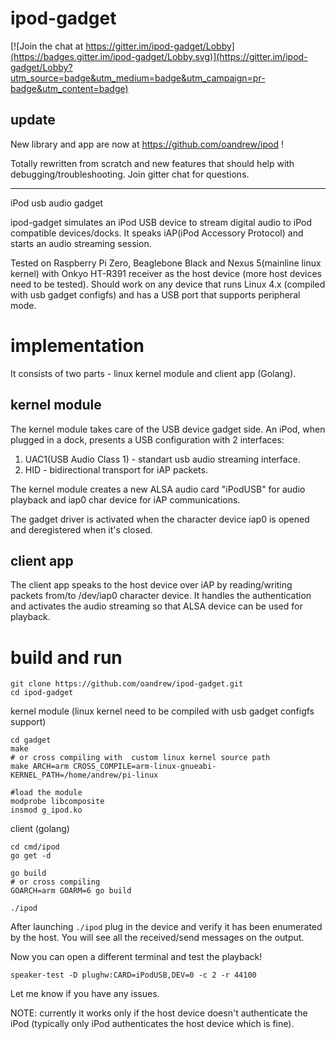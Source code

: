 # ipod-gadget
[![Join the chat at https://gitter.im/ipod-gadget/Lobby](https://badges.gitter.im/ipod-gadget/Lobby.svg)](https://gitter.im/ipod-gadget/Lobby?utm_source=badge&utm_medium=badge&utm_campaign=pr-badge&utm_content=badge)

## update
New library and app are now at https://github.com/oandrew/ipod !

Totally rewritten from scratch and new features that should help with debugging/troubleshooting.
Join gitter chat for questions.

---

iPod usb audio gadget

ipod-gadget simulates an iPod USB device to stream digital audio to iPod compatible devices/docks.
It speaks iAP(iPod Accessory Protocol) and starts an audio streaming session.

Tested on Raspberry Pi Zero, Beaglebone Black and Nexus 5(mainline linux kernel) with Onkyo HT-R391 receiver as the host device (more host devices need to be tested).
Should work on any device that runs Linux 4.x (compiled with usb gadget configfs) and has a USB port that supports peripheral mode.


# implementation
It consists of two parts - linux kernel module and  client app (Golang).
## kernel module
 
The kernel module takes care of the USB device gadget side. 
An iPod, when plugged in a dock, presents a USB configuration with 2 interfaces:
1. UAC1(USB Audio Class 1) - standart usb audio streaming interface.
2. HID - bidirectional transport for iAP packets.

The kernel module creates a new ALSA audio card "iPodUSB" for audio playback and iap0 char device for iAP communications.

The gadget driver is activated when the character device iap0 is opened and deregistered when it's closed.

## client app

The client app speaks to the host device over iAP by reading/writing packets from/to /dev/iap0 character device.
It handles the authentication and activates the audio streaming so that ALSA device can be used for playback.

# build and run


```
git clone https://github.com/oandrew/ipod-gadget.git
cd ipod-gadget
```

kernel module (linux kernel need to be compiled with usb gadget configfs support)
```
cd gadget
make
# or cross compiling with  custom linux kernel source path
make ARCH=arm CROSS_COMPILE=arm-linux-gnueabi- KERNEL_PATH=/home/andrew/pi-linux 

#load the module
modprobe libcomposite
insmod g_ipod.ko
```

client (golang)
```
cd cmd/ipod
go get -d

go build
# or cross compiling
GOARCH=arm GOARM=6 go build

./ipod
```
After launching `./ipod` plug in the device and verify it has been enumerated by the host.
You will see all the received/send messages on the output.

Now you can open a different terminal and test the playback!

```
speaker-test -D plughw:CARD=iPodUSB,DEV=0 -c 2 -r 44100
```

Let me know if you have any issues.

NOTE: currently it works only if the host device doesn't authenticate the iPod (typically only iPod authenticates the host device which is fine).






